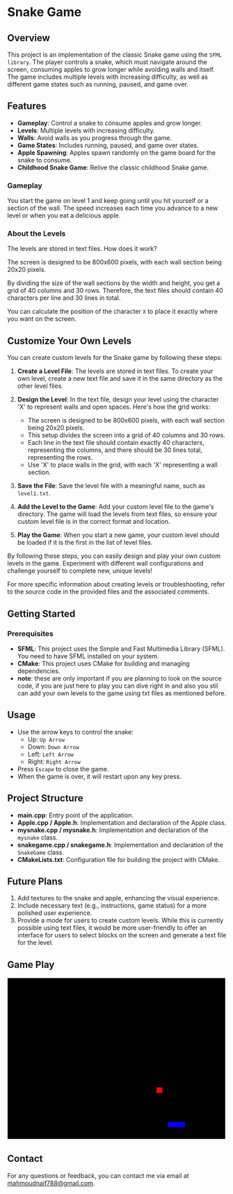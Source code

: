 # Snake Game

## Overview

This project is an implementation of the classic Snake game using the `SFML library`. The player controls a snake, which must navigate around the screen, consuming apples to grow longer while avoiding walls and itself. The game includes multiple levels with increasing difficulty, as well as different game states such as running, paused, and game over.

## Features

- **Gameplay**: Control a snake to consume apples and grow longer.
- **Levels**: Multiple levels with increasing difficulty.
- **Walls**: Avoid walls as you progress through the game.
- **Game States**: Includes running, paused, and game over states.
- **Apple Spawning**: Apples spawn randomly on the game board for the snake to consume.
- **Childhood Snake Game**: Relive the classic childhood Snake game.

### Gameplay

You start the game on level 1 and keep going until you hit yourself or a section of the wall. The speed increases each time you advance to a new level or when you eat a delicious apple.

### About the Levels

The levels are stored in text files. How does it work?

The screen is designed to be 800x600 pixels, with each wall section being 20x20 pixels.

By dividing the size of the wall sections by the width and height, you get a grid of 40 columns and 30 rows. Therefore, the text files should contain 40 characters per line and 30 lines in total.

You can calculate the position of the character `X` to place it exactly where you want on the screen.

## Customize Your Own Levels

You can create custom levels for the Snake game by following these steps:

1. **Create a Level File**: The levels are stored in text files. To create your own level, create a new text file and save it in the same directory as the other level files.

2. **Design the Level**: In the text file, design your level using the character 'X' to represent walls and open spaces. Here's how the grid works:
    - The screen is designed to be 800x600 pixels, with each wall section being 20x20 pixels.
    - This setup divides the screen into a grid of 40 columns and 30 rows.
    - Each line in the text file should contain exactly 40 characters, representing the columns, and there should be 30 lines total, representing the rows.
    - Use 'X' to place walls in the grid, with each 'X' representing a wall section.
    
3. **Save the File**: Save the level file with a meaningful name, such as `level1.txt`.

4. **Add the Level to the Game**: Add your custom level file to the game's directory. The game will load the levels from text files, so ensure your custom level file is in the correct format and location.

5. **Play the Game**: When you start a new game, your custom level should be loaded if it is the first in the list of level files.

By following these steps, you can easily design and play your own custom levels in the game. Experiment with different wall configurations and challenge yourself to complete new, unique levels!

For more specific information about creating levels or troubleshooting, refer to the source code in the provided files and the associated comments.

## Getting Started

### Prerequisites

- **SFML**: This project uses the Simple and Fast Multimedia Library (SFML). You need to have SFML installed on your system.
- **CMake**: This project uses CMake for building and managing dependencies.
- **note**: these are only important if you are planning to look on the source code, if you are just here to play you can dive right in and also you stil can add your own levels to the game using txt files as mentioned before.  
## Usage

- Use the arrow keys to control the snake:
  - Up: `Up Arrow`
  - Down: `Down Arrow`
  - Left: `Left Arrow`
  - Right: `Right Arrow`
- Press `Escape` to close the game.
- When the game is over, it will restart upon any key press.

## Project Structure

- **main.cpp**: Entry point of the application.
- **Apple.cpp / Apple.h**: Implementation and declaration of the Apple class.
- **mysnake.cpp / mysnake.h**: Implementation and declaration of the `mysnake` class.
- **snakegame.cpp / snakegame.h**: Implementation and declaration of the `SnakeGame` class.
- **CMakeLists.txt**: Configuration file for building the project with CMake.

## Future Plans

1. Add textures to the snake and apple, enhancing the visual experience.
2. Include necessary text (e.g., instructions, game status) for a more polished user experience.
3. Provide a mode for users to create custom levels. While this is currently possible using text files, it would be more user-friendly to offer an interface for users to select blocks on the screen and generate a text file for the level.

## Game Play

![Main Page](screenshots/Animation2.gif)

## Contact

For any questions or feedback, you can contact me via email at [mahmoudnaif788@gmail.com](mailto:mahmoudnaif788@gmail.com).
